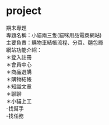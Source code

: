 # project
期末專題  
專題名稱：小貓兩三隻(貓咪用品電商網站)  
主要負責：購物車結帳流程、分頁、麵包屑  
網站功能介紹：  
＊登入註冊   
＊會員中心   
＊商品選購  
＊購物結帳  
＊知識文章   
＊聊聊  
＊小貓上工   
  -找幫手  
  -找任務



